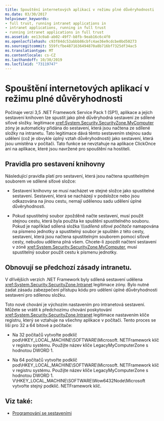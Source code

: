 ```yaml
---
title: Spouštění internetových aplikací v režimu plné důvěryhodnosti
ms.date: 03/30/2017
helpviewer_keywords:
- full trust, running intranet applications in
- intranet applications, running in full trust
- running intranet applications in full trust
ms.assetid: ee13c0a8-ab02-49f7-b8fb-9eab16c6c4f0
ms.openlocfilehash: c93f84dc53abbb86cbfc4ae36e9cdcbe0bd50273
ms.sourcegitcommit: 559fcfbe4871636494870a8b716bf7325df34ac5
ms.translationtype: MT
ms.contentlocale: cs-CZ
ms.lasthandoff: 10/30/2019
ms.locfileid: "73119747"
---
```

# <a name="running-intranet-applications-in-full-trust"></a>Spouštění internetových aplikací v režimu plné důvěryhodnosti

Počínaje verzí 3,5 .NET Framework Service Pack 1 (SP1), aplikace a jejich sestavení knihoven lze spustit jako plně důvěryhodná sestavení ze sdílené síťové složky. legitimace <xref:System.Security.SecurityZone.MyComputer> zóny je automaticky přidána do sestavení, která jsou načtena ze sdílené složky na intranetu. Tato legitimace dává těmto sestavením stejnou sadu udělení (což je obvykle úplný vztah důvěryhodnosti) jako sestavení, která jsou umístěna v počítači. Tato funkce se nevztahuje na aplikace ClickOnce ani na aplikace, které jsou navržené pro spouštění na hostiteli.  
  
## <a name="rules-for-library-assemblies"></a>Pravidla pro sestavení knihovny  

Následující pravidla platí pro sestavení, která jsou načtena spustitelným souborem ve sdílené síťové složce:  
  
- Sestavení knihovny se musí nacházet ve stejné složce jako spustitelné sestavení. Sestavení, která se nacházejí v podsložce nebo jsou odkazována na jinou cestu, nemají udělenou sadu udělení úplné důvěryhodnosti.  
  
- Pokud spustitelný soubor zpožděně načte sestavení, musí použít stejnou cestu, která byla použita ke spuštění spustitelného souboru. Pokud je například sdílená složka \\\\\\*sdílená* *síťové počítače* namapována na písmeno jednotky a spustitelný soubor je spuštěn z této cesty, sestavení, která jsou načtena spustitelným souborem pomocí síťové cesty, nebudou udělena plná všem. Chcete-li zpozdit načtení sestavení v zóně <xref:System.Security.SecurityZone.MyComputer>, musí spustitelný soubor použít cestu k písmenu jednotky.  
  
## <a name="restoring-the-former-intranet-policy"></a>Obnovují se předchozí zásady intranetu.  

V dřívějších verzích .NET Framework byly sdílená sestavení udělena <xref:System.Security.SecurityZone.Intranet> legitimace zóny. Bylo nutné zadat zásadu zabezpečení přístupu kódu pro udělení úplné důvěryhodnosti sestavení pro sdílenou složku.  
  
Toto nové chování je výchozím nastavením pro intranetová sestavení. Můžete se vrátit k předchozímu chování poskytování <xref:System.Security.SecurityZone.Intranet> legitimace nastavením klíče registru, který se vztahuje na všechny aplikace v počítači. Tento proces se liší pro 32 a 64 bitové a počítače:  
  
- Na 32 počítačů vytvořte podklíč pod\\HKEY_LOCAL_MACHINE\SOFTWARE\Microsoft. NETFramework klíč v registru systému. Použijte název klíče LegacyMyComputerZone s hodnotou DWORD 1.  
  
- Na 64 počítačů vytvořte podklíč pod\\HKEY_LOCAL_MACHINE\SOFTWARE\Microsoft. NETFramework klíč v registru systému. Použijte název klíče LegacyMyComputerZone s hodnotou DWORD 1. V\\HKEY_LOCAL_MACHINE\SOFTWARE\Wow6432Node\Microsoft vytvořte stejný podklíč. NETFramework klíč.  
  
## <a name="see-also"></a>Viz také:

- [Programování se sestaveními](../../standard/assembly/program.md)
